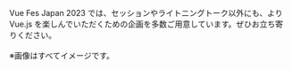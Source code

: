 Vue Fes Japan 2023 では、セッションやライトニングトーク以外にも、より Vue.js を楽しんでいただくための企画を多数ご用意しています。ぜひお立ち寄りください。<br>
<br>
※画像はすべてイメージです。
